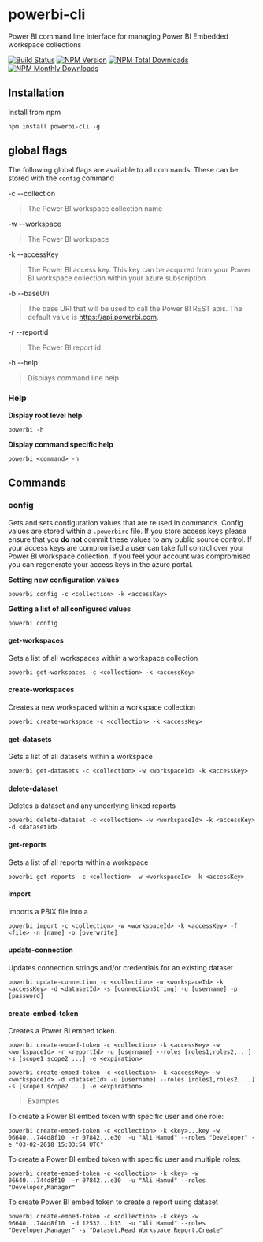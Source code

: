 # powerbi-cli
Power BI command line interface for managing Power BI Embedded workspace collections

[![Build Status](https://img.shields.io/travis/Microsoft/PowerBI-Cli/master.svg)](https://travis-ci.org/Microsoft/PowerBI-Cli)
[![NPM Version](https://img.shields.io/npm/v/powerbi-cli.svg)](https://www.npmjs.com/package/powerbi-cli)
[![NPM Total Downloads](https://img.shields.io/npm/dt/powerbi-cli.svg)](https://www.npmjs.com/package/powerbi-cli)
[![NPM Monthly Downloads](https://img.shields.io/npm/dm/powerbi-cli.svg)](https://www.npmjs.com/package/powerbi-cli)

## Installation
Install from npm

`npm install powerbi-cli -g`

## global flags
The following global flags are available to all commands.  These can be stored with the `config` command

-c --collection
> The Power BI workspace collection name

-w --workspace
> The Power BI workspace

-k --accessKey
> The Power BI access key.  This key can be acquired from your Power BI workspace collection within your azure subscription

-b --baseUri
> The base URI that will be used to call the Power BI REST apis.  The default value is https://api.powerbi.com.

-r --reportId
> The Power BI report id

-h --help
> Displays command line help

### Help
**Display root level help**

`powerbi -h`

**Display command specific help**

`powerbi <command> -h`

## Commands

### config
Gets and sets configuration values that are reused in commands. Config values are stored within a `.powerbirc` file.  If you store access keys please ensure that you **do not** commit these values to any public source control.  If your access keys are compromised a user can take full control over your Power BI workspace collection.  If you feel your account was compromised you can regenerate your access keys in the azure portal.

**Setting new configuration values**

`powerbi config -c <collection> -k <accessKey>`

**Getting a list of all configured values**

`powerbi config`
#### get-workspaces
Gets a list of all workspaces within a workspace collection

`powerbi get-workspaces -c <collection> -k <accessKey>`
#### create-workspaces
Creates a new workspaced within a workspace collection

`powerbi create-workspace -c <collection> -k <accessKey>`
#### get-datasets
Gets a list of all datasets within a workspace

`powerbi get-datasets -c <collection> -w <workspaceId> -k <accessKey>`
#### delete-dataset
Deletes a dataset and any underlying linked reports

`powerbi delete-dataset -c <collection> -w <workspaceId> -k <accessKey> -d <datasetId>`
#### get-reports
Gets a list of all reports within a workspace

`powerbi get-reports -c <collection> -w <workspaceId> -k <accessKey>`
#### import
Imports a PBIX file into a 

`powerbi import -c <collection> -w <workspaceId> -k <accessKey> -f <file> -n [name] -o [overwrite]`
#### update-connection
Updates connection strings and/or credentials for an existing dataset

`powerbi update-connection -c <collection> -w <workspaceId> -k <accessKey> -d <datasetId> -s [connectionString] -u [username] -p [password]`
#### create-embed-token
Creates a Power BI embed token.

`powerbi create-embed-token -c <collection> -k <accessKey> -w <workspaceId> -r <reportId> -u [username] --roles [roles1,roles2,...] -s [scope1 scope2 ...] -e <expiration>`

`powerbi create-embed-token -c <collection> -k <accessKey> -w <workspaceId> -d <datasetId> -u [username] --roles [roles1,roles2,...] -s [scope1 scope2 ...] -e <expiration>`

> Examples

To create a Power BI embed token with specific user and one role:

`powerbi create-embed-token -c <collection> -k <key>...key -w 06640...744d8f10  -r 07842...e30  -u "Ali Hamud" --roles "Developer" -e "03-02-2018 15:03:54 UTC"`

To create a Power BI embed token with specific user and multiple roles:

`powerbi create-embed-token -c <collection> -k <key> -w 06640...744d8f10  -r 07842...e30  -u "Ali Hamud" --roles "Developer,Manager"`

To create Power BI embed token to create a report using dataset

`powerbi create-embed-token -c <collection> -k <key> -w 06640...744d8f10  -d 12532...b13  -u "Ali Hamud" --roles "Developer,Manager" -s "Dataset.Read Workspace.Report.Create"`

